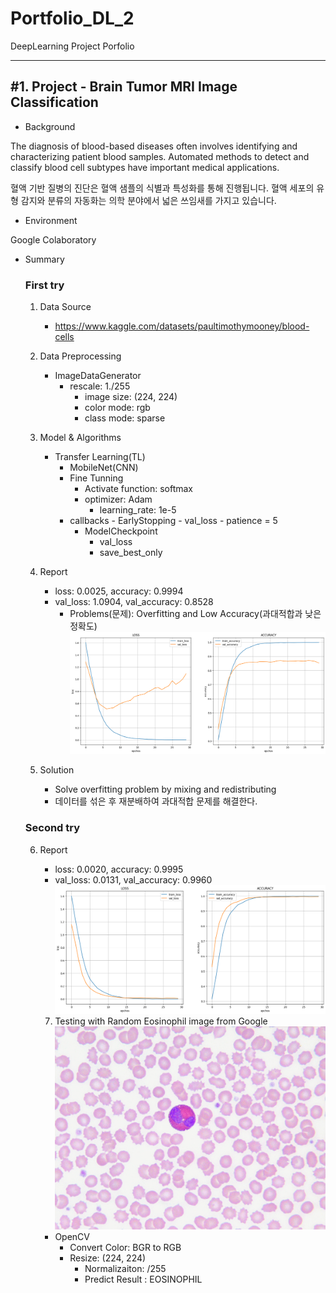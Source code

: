 # Portfolio_DL_2
DeepLearning Project Porfolio

***
<h2>#1. Project - Brain Tumor MRI Image Classification</h2> 

- Background
<p>The diagnosis of blood-based diseases often involves identifying and characterizing patient blood samples.
Automated methods to detect and classify blood cell subtypes have important medical applications.</p>
<p>혈액 기반 질병의 진단은 혈액 샘플의 식별과 특성화를 통해 진행됩니다. 혈액 세포의 유형 감지와 분류의 자동화는 의학 분야에서 넓은 쓰임새를 가지고 있습니다.</p>

- Environment
<p>Google Colaboratory</p> 

- Summary

  <h3>First try</h3>

	1. Data Source
		- https://www.kaggle.com/datasets/paultimothymooney/blood-cells
	
	2. Data Preprocessing
		- ImageDataGenerator
  			- rescale: 1./255
     			- image size: (224, 224)
        		- color mode: rgb
          		- class mode: sparse
	
	3. Model & Algorithms
		- Transfer Learning(TL)
  			- MobileNet(CNN)
     		- Fine Tunning
       			- Activate function: softmax
          		- optimizer: Adam
            		- learning_rate: 1e-5
	       	- callbacks
              		- EarlyStopping
        	  		- val_loss
        	  		- patience = 5
        	  	- ModelCheckpoint
        	  		- val_loss
        	  	 	- save_best_only

	4. Report
		- loss: 0.0025, accuracy: 0.9994
  		- val_loss: 1.0904, val_accuracy: 0.8528
    		- Problems(문제): Overfitting and Low Accuracy(과대적합과 낮은 정확도)
      		![First_Training_Result](https://github.com/kkyukkyu99/Portfolio_DL_2/blob/main/First_Training_Result.png)
	
	5. Solution
		- Solve overfitting problem by mixing and redistributing
  		- 데이터를 섞은 후 재분배하여 과대적합 문제를 해결한다.

  <h3>Second try</h3>
  
  	6. Report
  	   	- loss: 0.0020, accuracy: 0.9995
  	   	- val_loss: 0.0131, val_accuracy: 0.9960
  	   	![Second_Training_Result](https://github.com/kkyukkyu99/Portfolio_DL_2/blob/main/Second_Training_Result.png)

    	7. Testing with Random Eosinophil image from Google
  	  	![Random Eosinophil image from Google](https://github.com/kkyukkyu99/Portfolio_DL_2/blob/main/Eosinophil_predict_image.jpg)
		- OpenCV
  			- Convert Color: BGR to RGB
  	  		- Resize: (224, 224)
  	    		- Normalizaiton: /255
    	        - Predict Result : EOSINOPHIL

         
